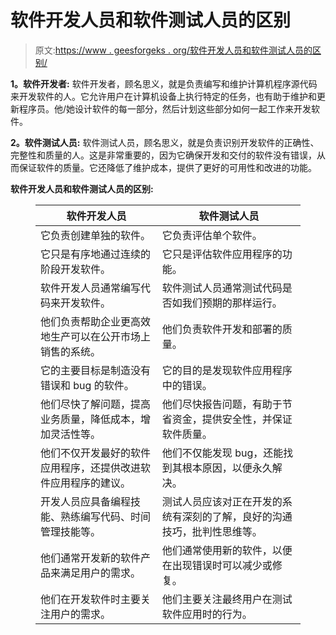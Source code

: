 # 软件开发人员和软件测试人员的区别

> 原文:[https://www . geesforgeks . org/软件开发人员和软件测试人员的区别/](https://www.geeksforgeeks.org/difference-between-software-developer-and-software-tester/)

**1。软件开发者:**
软件开发者，顾名思义，就是负责编写和维护计算机程序源代码来开发软件的人。它允许用户在计算机设备上执行特定的任务，也有助于维护和更新程序员。他/她设计软件的每一部分，然后计划这些部分如何一起工作来开发软件。

**2。软件测试人员:**
软件测试人员，顾名思义，就是负责识别开发软件的正确性、完整性和质量的人。这是非常重要的，因为它确保开发和交付的软件没有错误，从而保证软件的质量。它还降低了维护成本，提供了更好的可用性和改进的功能。

**软件开发人员和软件测试人员的区别:**

<figure class="table">

| 软件开发人员 | 软件测试人员 |
| --- | --- |
| 它负责创建单独的软件。 | 它负责评估单个软件。 |
| 它只是有序地通过连续的阶段开发软件。 | 它只是评估软件应用程序的功能。 |
| 软件开发人员通常编写代码来开发软件。 | 软件测试人员通常测试代码是否如我们预期的那样运行。 |
| 他们负责帮助企业更高效地生产可以在公开市场上销售的系统。 | 他们负责软件开发和部署的质量。 |
| 它的主要目标是制造没有错误和 bug 的软件。 | 它的目的是发现软件应用程序中的错误。 |
| 他们尽快了解问题，提高业务质量，降低成本，增加灵活性等。 | 他们尽快报告问题，有助于节省资金，提供安全性，并保证软件质量。 |
| 他们不仅开发最好的软件应用程序，还提供改进软件应用程序的建议。 | 他们不仅能发现 bug，还能找到其根本原因，以便永久解决。 |
| 开发人员应具备编程技能、熟练编写代码、时间管理技能等。 | 测试人员应该对正在开发的系统有深刻的了解，良好的沟通技巧，批判性思维等。 |
| 他们通常开发新的软件产品来满足用户的需求。 | 他们通常使用新的软件，以便在出现错误时可以减少或修复。 |
| 他们在开发软件时主要关注用户的需求。 | 他们主要关注最终用户在测试软件应用时的行为。 |

</figure>